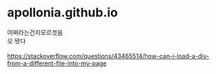 # apollonia.github.io

어쩌라는건지모르겟음
<br>오 됏다
<br><br>https://stackoverflow.com/questions/43465514/how-can-i-load-a-div-from-a-different-file-into-my-page
